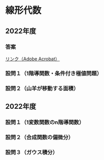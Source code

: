# 線形代数

## 2022年度
### 答案
[リンク（Adobe Acrobat）](https://acrobat.adobe.com/link/track?uri=urn:aaid:scds:US:02765bf7-bc46-4644-b0b3-09aafe15f36b)

### 設問１（1階導関数・条件付き極値問題）

### 設問２（山羊が移動する面積）
## 2022年度
### 設問１（1変数関数のn階導関数）

### 設問２（合成関数の偏微分）

### 設問３（ガウス積分）
